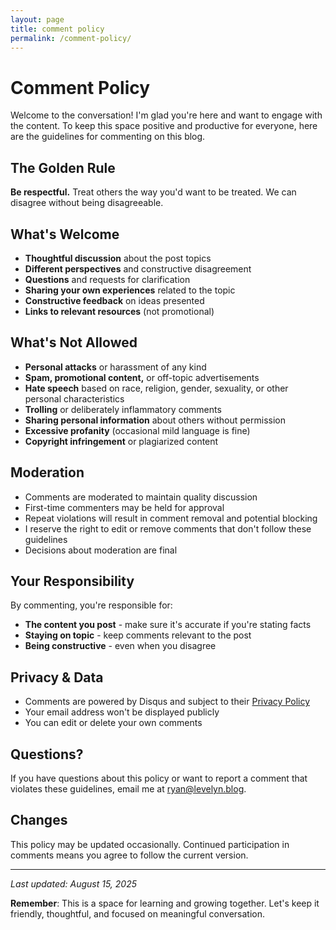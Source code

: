 ```yaml
---
layout: page
title: comment policy
permalink: /comment-policy/
---
```


# Comment Policy

Welcome to the conversation! I'm glad you're here and want to engage with the content. To keep this space positive and productive for everyone, here are the guidelines for commenting on this blog.

## The Golden Rule

**Be respectful.** Treat others the way you'd want to be treated. We can disagree without being disagreeable.

## What's Welcome

- **Thoughtful discussion** about the post topics
- **Different perspectives** and constructive disagreement
- **Questions** and requests for clarification
- **Sharing your own experiences** related to the topic
- **Constructive feedback** on ideas presented
- **Links to relevant resources** (not promotional)

## What's Not Allowed

- **Personal attacks** or harassment of any kind
- **Spam, promotional content,** or off-topic advertisements
- **Hate speech** based on race, religion, gender, sexuality, or other personal characteristics
- **Trolling** or deliberately inflammatory comments
- **Sharing personal information** about others without permission
- **Excessive profanity** (occasional mild language is fine)
- **Copyright infringement** or plagiarized content

## Moderation

- Comments are moderated to maintain quality discussion
- First-time commenters may be held for approval
- Repeat violations will result in comment removal and potential blocking
- I reserve the right to edit or remove comments that don't follow these guidelines
- Decisions about moderation are final

## Your Responsibility

By commenting, you're responsible for:
- **The content you post** - make sure it's accurate if you're stating facts
- **Staying on topic** - keep comments relevant to the post
- **Being constructive** - even when you disagree

## Privacy & Data

- Comments are powered by Disqus and subject to their [Privacy Policy](https://help.disqus.com/en/articles/1717103-disqus-privacy-policy)
- Your email address won't be displayed publicly
- You can edit or delete your own comments

## Questions?

If you have questions about this policy or want to report a comment that violates these guidelines, email me at [ryan@levelyn.blog](mailto:ryan@levelyn.blog).

## Changes

This policy may be updated occasionally. Continued participation in comments means you agree to follow the current version.

---

*Last updated: August 15, 2025*

**Remember**: This is a space for learning and growing together. Let's keep it friendly, thoughtful, and focused on meaningful conversation.